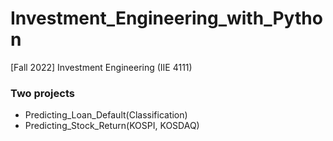 # Investment_Engineering_with_Python
[Fall 2022] Investment Engineering (IIE 4111)
</br>

### Two projects
- Predicting_Loan_Default(Classification)
- Predicting_Stock_Return(KOSPI, KOSDAQ)
